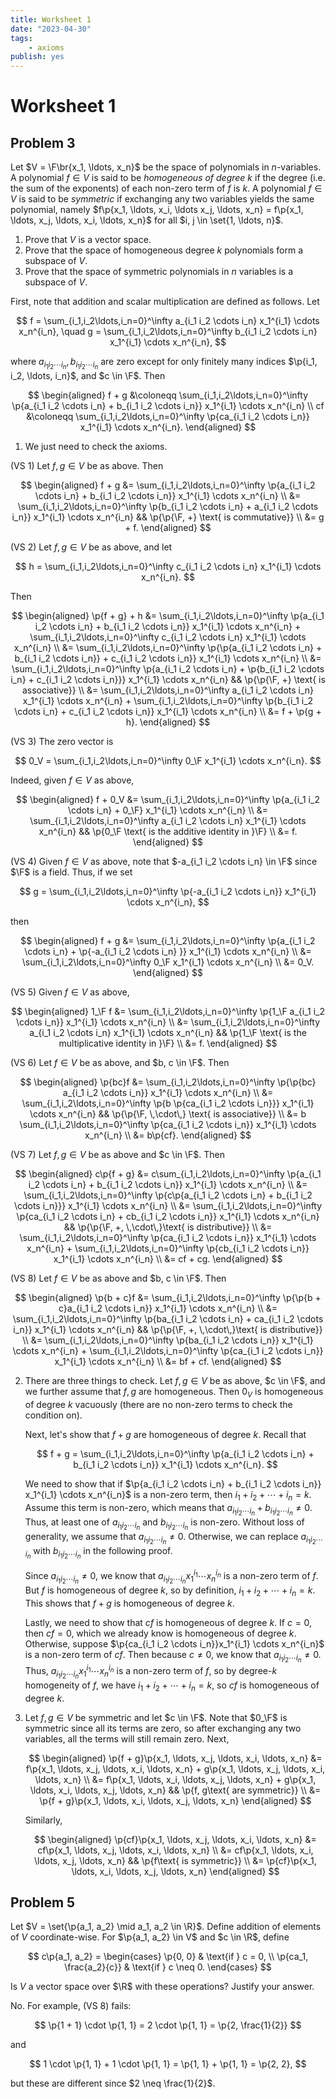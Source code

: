 ```yaml
---
title: Worksheet 1
date: "2023-04-30"
tags:
    - axioms
publish: yes
---
```


# Worksheet 1

## Problem 3

Let $V = \F\br{x_1, \ldots, x_n}$ be the space of polynomials in $n$-variables. A polynomial $f \in V$ is said to be _homogeneous of degree $k$_ if the degree (i.e. the sum of the exponents) of each non-zero term of $f$ is $k$. A polynomial $f \in V$ is said to be _symmetric_ if exchanging any two variables yields the same polynomial, namely $f\p{x_1, \ldots, x_i, \ldots x_j, \ldots, x_n} = f\p{x_1, \ldots, x_j, \ldots, x_i, \ldots, x_n}$ for all $i, j \in \set{1, \ldots, n}$.

1. Prove that $V$ is a vector space.
2. Prove that the space of homogeneous degree $k$ polynomials form a subspace of $V$.
3. Prove that the space of symmetric polynomials in $n$ variables is a subspace of $V$.

<solution>

First, note that addition and scalar multiplication are defined as follows. Let

$$
  f = \sum_{i_1,i_2\ldots,i_n=0}^\infty a_{i_1 i_2 \cdots i_n} x_1^{i_1} \cdots x_n^{i_n},
  \quad
  g = \sum_{i_1,i_2\ldots,i_n=0}^\infty b_{i_1 i_2 \cdots i_n} x_1^{i_1} \cdots x_n^{i_n},
$$

where $a_{i_1 i_2 \cdots i_n}, b_{i_1 i_2 \cdots i_n}$ are zero except for only finitely many indices $\p{i_1, i_2, \ldots, i_n}$, and $c \in \F$. Then

$$
\begin{aligned}
  f + g &\coloneqq \sum_{i_1,i_2\ldots,i_n=0}^\infty \p{a_{i_1 i_2 \cdots i_n} + b_{i_1 i_2 \cdots i_n}} x_1^{i_1} \cdots x_n^{i_n} \\
  cf &\coloneqq \sum_{i_1,i_2\ldots,i_n=0}^\infty \p{ca_{i_1 i_2 \cdots i_n}} x_1^{i_1} \cdots x_n^{i_n}.
\end{aligned}
$$

1. We just need to check the axioms.

(VS 1) Let $f, g \in V$ be as above. Then

$$
\begin{aligned}
  f + g
    &= \sum_{i_1,i_2\ldots,i_n=0}^\infty \p{a_{i_1 i_2 \cdots i_n} + b_{i_1 i_2 \cdots i_n}} x_1^{i_1} \cdots x_n^{i_n} \\
    &= \sum_{i_1,i_2\ldots,i_n=0}^\infty \p{b_{i_1 i_2 \cdots i_n} + a_{i_1 i_2 \cdots i_n}} x_1^{i_1} \cdots x_n^{i_n}
      && \p{\p{\F, +} \text{ is commutative}} \\
    &= g + f.
\end{aligned}
$$

(VS 2) Let $f, g \in V$ be as above, and let

$$
h = \sum_{i_1,i_2\ldots,i_n=0}^\infty c_{i_1 i_2 \cdots i_n} x_1^{i_1} \cdots x_n^{i_n}.
$$

Then

$$
\begin{aligned}
  \p{f + g} + h
    &= \sum_{i_1,i_2\ldots,i_n=0}^\infty \p{a_{i_1 i_2 \cdots i_n} + b_{i_1 i_2 \cdots i_n}} x_1^{i_1} \cdots x_n^{i_n} + \sum_{i_1,i_2\ldots,i_n=0}^\infty c_{i_1 i_2 \cdots i_n} x_1^{i_1} \cdots x_n^{i_n} \\
    &= \sum_{i_1,i_2\ldots,i_n=0}^\infty \p{\p{a_{i_1 i_2 \cdots i_n} + b_{i_1 i_2 \cdots i_n}} + c_{i_1 i_2 \cdots i_n}} x_1^{i_1} \cdots x_n^{i_n} \\
    &= \sum_{i_1,i_2\ldots,i_n=0}^\infty \p{a_{i_1 i_2 \cdots i_n} + \p{b_{i_1 i_2 \cdots i_n} + c_{i_1 i_2 \cdots i_n}}} x_1^{i_1} \cdots x_n^{i_n}
      && \p{\p{\F, +} \text{ is associative}} \\
    &= \sum_{i_1,i_2\ldots,i_n=0}^\infty a_{i_1 i_2 \cdots i_n} x_1^{i_1} \cdots x_n^{i_n} + \sum_{i_1,i_2\ldots,i_n=0}^\infty \p{b_{i_1 i_2 \cdots i_n} + c_{i_1 i_2 \cdots i_n}} x_1^{i_1} \cdots x_n^{i_n} \\
    &= f + \p{g + h}.
\end{aligned}
$$

(VS 3) The zero vector is

$$
0_V = \sum_{i_1,i_2\ldots,i_n=0}^\infty 0_\F x_1^{i_1} \cdots x_n^{i_n}.
$$

Indeed, given $f \in V$ as above,

$$
\begin{aligned}
  f + 0_V
    &= \sum_{i_1,i_2\ldots,i_n=0}^\infty \p{a_{i_1 i_2 \cdots i_n} + 0_\F} x_1^{i_1} \cdots x_n^{i_n} \\
    &= \sum_{i_1,i_2\ldots,i_n=0}^\infty a_{i_1 i_2 \cdots i_n} x_1^{i_1} \cdots x_n^{i_n}
      && \p{0_\F \text{ is the additive identity in }\F} \\
    &= f.
\end{aligned}
$$

(VS 4) Given $f \in V$ as above, note that $-a_{i_1 i_2 \cdots i_n} \in \F$ since $\F$ is a field. Thus, if we set

$$
g = \sum_{i_1,i_2\ldots,i_n=0}^\infty \p{-a_{i_1 i_2 \cdots i_n}} x_1^{i_1} \cdots x_n^{i_n},
$$

then

$$
\begin{aligned}
  f + g
    &= \sum_{i_1,i_2\ldots,i_n=0}^\infty \p{a_{i_1 i_2 \cdots i_n} + \p{-a_{i_1 i_2 \cdots i_n} }} x_1^{i_1} \cdots x_n^{i_n} \\
    &= \sum_{i_1,i_2\ldots,i_n=0}^\infty 0_\F x_1^{i_1} \cdots x_n^{i_n} \\
    &= 0_V.
\end{aligned}
$$

(VS 5) Given $f \in V$ as above,

$$
\begin{aligned}
  1_\F f
    &= \sum_{i_1,i_2\ldots,i_n=0}^\infty \p{1_\F a_{i_1 i_2 \cdots i_n}} x_1^{i_1} \cdots x_n^{i_n} \\
    &= \sum_{i_1,i_2\ldots,i_n=0}^\infty a_{i_1 i_2 \cdots i_n} x_1^{i_1} \cdots x_n^{i_n}
      && \p{1_\F \text{ is the multiplicative identity in }\F} \\
    &= f.
\end{aligned}
$$

(VS 6) Let $f \in V$ be as above, and $b, c \in \F$. Then

$$
\begin{aligned}
  \p{bc}f
    &= \sum_{i_1,i_2\ldots,i_n=0}^\infty \p{\p{bc} a_{i_1 i_2 \cdots i_n}} x_1^{i_1} \cdots x_n^{i_n} \\
    &= \sum_{i_1,i_2\ldots,i_n=0}^\infty \p{b \p{ca_{i_1 i_2 \cdots i_n}}} x_1^{i_1} \cdots x_n^{i_n}
      && \p{\p{\F, \,\cdot\,} \text{ is associative}} \\
    &= b \sum_{i_1,i_2\ldots,i_n=0}^\infty \p{ca_{i_1 i_2 \cdots i_n}} x_1^{i_1} \cdots x_n^{i_n} \\
    &= b\p{cf}.
\end{aligned}
$$

(VS 7) Let $f, g \in V$ be as above and $c \in \F$. Then

$$
\begin{aligned}
  c\p{f + g}
    &= c\sum_{i_1,i_2\ldots,i_n=0}^\infty \p{a_{i_1 i_2 \cdots i_n} + b_{i_1 i_2 \cdots i_n}} x_1^{i_1} \cdots x_n^{i_n} \\
    &= \sum_{i_1,i_2\ldots,i_n=0}^\infty \p{c\p{a_{i_1 i_2 \cdots i_n} + b_{i_1 i_2 \cdots i_n}}} x_1^{i_1} \cdots x_n^{i_n} \\
    &= \sum_{i_1,i_2\ldots,i_n=0}^\infty \p{ca_{i_1 i_2 \cdots i_n} + cb_{i_1 i_2 \cdots i_n}} x_1^{i_1} \cdots x_n^{i_n}
      && \p{\p{\F, +, \,\cdot\,}\text{ is distributive}} \\
    &= \sum_{i_1,i_2\ldots,i_n=0}^\infty \p{ca_{i_1 i_2 \cdots i_n}} x_1^{i_1} \cdots x_n^{i_n} + \sum_{i_1,i_2\ldots,i_n=0}^\infty \p{cb_{i_1 i_2 \cdots i_n}} x_1^{i_1} \cdots x_n^{i_n} \\
    &= cf + cg.
\end{aligned}
$$

(VS 8) Let $f \in V$ be as above and $b, c \in \F$. Then

$$
\begin{aligned}
  \p{b + c}f
    &= \sum_{i_1,i_2\ldots,i_n=0}^\infty \p{\p{b + c}a_{i_1 i_2 \cdots i_n}} x_1^{i_1} \cdots x_n^{i_n} \\
    &= \sum_{i_1,i_2\ldots,i_n=0}^\infty \p{ba_{i_1 i_2 \cdots i_n} + ca_{i_1 i_2 \cdots i_n}} x_1^{i_1} \cdots x_n^{i_n}
      && \p{\p{\F, +, \,\cdot\,}\text{ is distributive}} \\
    &= \sum_{i_1,i_2\ldots,i_n=0}^\infty \p{ba_{i_1 i_2 \cdots i_n}} x_1^{i_1} \cdots x_n^{i_n} + \sum_{i_1,i_2\ldots,i_n=0}^\infty \p{ca_{i_1 i_2 \cdots i_n}} x_1^{i_1} \cdots x_n^{i_n} \\
    &= bf + cf.
\end{aligned}
$$

2. There are three things to check. Let $f, g \in V$ be as above, $c \in \F$, and we further assume that $f, g$ are homogeneous. Then $0_V$ is homogeneous of degree $k$ vacuously (there are no non-zero terms to check the condition on).

    Next, let's show that $f + g$ are homogeneous of degree $k$. Recall that

    $$
    f + g = \sum_{i_1,i_2\ldots,i_n=0}^\infty \p{a_{i_1 i_2 \cdots i_n} + b_{i_1 i_2 \cdots i_n}} x_1^{i_1} \cdots x_n^{i_n}.
    $$

    We need to show that if $\p{a_{i_1 i_2 \cdots i_n} + b_{i_1 i_2 \cdots i_n}} x_1^{i_1} \cdots x_n^{i_n}$ is a non-zero term, then $i_1 + i_2 + \cdots + i_n = k$. Assume this term is non-zero, which means that $a_{i_1 i_2 \cdots i_n} + b_{i_1 i_2 \cdots i_n} \neq 0$. Thus, at least one of $a_{i_1 i_2 \cdots i_n}$ and $b_{i_1 i_2 \cdots i_n}$ is non-zero. Without loss of generality, we assume that $a_{i_1 i_2 \cdots i_n} \neq 0$. Otherwise, we can replace $a_{i_1 i_2 \cdots i_n}$ with $b_{i_1 i_2 \cdots i_n}$ in the following proof.

    Since $a_{i_1 i_2 \cdots i_n} \neq 0$, we know that $a_{i_1 i_2 \cdots i_n} x_1^{i_1} \cdots x_n^{i_n}$ is a non-zero term of $f$. But $f$ is homogeneous of degree $k$, so by definition, $i_1 + i_2 + \cdots + i_n = k$. This shows that $f + g$ is homogeneous of degree $k$.

    Lastly, we need to show that $cf$ is homogeneous of degree $k$. If $c = 0$, then $cf = 0$, which we already know is homogeneous of degree $k$. Otherwise, suppose $\p{ca_{i_1 i_2 \cdots i_n}}x_1^{i_1} \cdots x_n^{i_n}$ is a non-zero term of $cf$. Then because $c \neq 0$, we know that $a_{i_1 i_2 \cdots i_n} \neq 0$. Thus, $a_{i_1 i_2 \cdots i_n} x_1^{i_1} \cdots x_n^{i_n}$ is a non-zero term of $f$, so by degree-$k$ homogeneity of $f$, we have $i_1 + i_2 + \cdots + i_n = k$, so $cf$ is homogeneous of degree $k$.

3. Let $f, g \in V$ be symmetric and let $c \in \F$. Note that $0_\F$ is symmetric since all its terms are zero, so after exchanging any two variables, all the terms will still remain zero. Next,

    $$
    \begin{aligned}
      \p{f + g}\p{x_1, \ldots, x_j, \ldots, x_i, \ldots, x_n}
        &= f\p{x_1, \ldots, x_j, \ldots, x_i, \ldots, x_n} + g\p{x_1, \ldots, x_j, \ldots, x_i, \ldots, x_n} \\
        &= f\p{x_1, \ldots, x_i, \ldots, x_j, \ldots, x_n} + g\p{x_1, \ldots, x_i, \ldots, x_j, \ldots, x_n}
          && \p{f, g\text{ are symmetric}} \\
        &= \p{f + g}\p{x_1, \ldots, x_i, \ldots, x_j, \ldots, x_n}
    \end{aligned}
    $$

    Similarly,

    $$
    \begin{aligned}
      \p{cf}\p{x_1, \ldots, x_j, \ldots, x_i, \ldots, x_n}
        &= cf\p{x_1, \ldots, x_j, \ldots, x_i, \ldots, x_n} \\
        &= cf\p{x_1, \ldots, x_i, \ldots, x_j, \ldots, x_n}
          && \p{f\text{ is symmetric}} \\
        &= \p{cf}\p{x_1, \ldots, x_i, \ldots, x_j, \ldots, x_n}
    \end{aligned}
    $$

</solution>

## Problem 5

Let $V = \set{\p{a_1, a_2} \mid a_1, a_2 \in \R}$. Define addition of elements of $V$ coordinate-wise. For $\p{a_1, a_2} \in V$ and $c \in \R$, define

$$
c\p{a_1, a_2}
  = \begin{cases}
      \p{0, 0} & \text{if } c = 0, \\
      \p{ca_1, \frac{a_2}{c}} & \text{if } c \neq 0.
    \end{cases}
$$

Is $V$ a vector space over $\R$ with these operations? Justify your answer.

<solution>

No. For example, (VS 8) fails:

$$
\p{1 + 1} \cdot \p{1, 1} = 2 \cdot \p{1, 1} = \p{2, \frac{1}{2}}
$$

and

$$
1 \cdot \p{1, 1} + 1 \cdot \p{1, 1} = \p{1, 1} + \p{1, 1} = \p{2, 2},
$$

but these are different since $2 \neq \frac{1}{2}$.

</solution>
